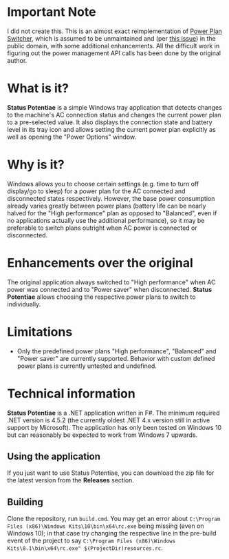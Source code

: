 ﻿# Important Note

I did not create this. This is an almost exact reimplementation of [Power Plan Switcher](https://github.com/andy722/power-plan-switcher), which is assumed to be unmaintained and (per [this issue](https://github.com/andy722/power-plan-switcher/issues/1)) in the public domain, with some additional enhancements. All the difficult work in figuring out the power management API calls has been done by the original author.

# What is it?

**Status Potentiae** is a simple Windows tray application that detects changes to the machine's AC connection status and changes the current power plan to a pre-selected value. It also displays the connection state and battery level in its tray icon and allows setting the current power plan explicitly as well as opening the "Power Options" window.

# Why is it?

Windows allows you to choose certain settings (e.g. time to turn off display/go to sleep) for a power plan for the AC connected and disconnected states respectively. However, the base power consumption already varies greatly between power plans (battery life can be nearly halved for the "High performance" plan as opposed to "Balanced", even if no applications actually use the additional performance), so it may be preferable to switch plans outright when AC power is connected or disconnected.

# Enhancements over the original

The original application always switched to "High performance" when AC power was connected and to "Power saver" when disconnected. **Status Potentiae** allows choosing the respective power plans to switch to individually.

# Limitations

- Only the predefined power plans "High performance", "Balanced" and "Power saver" are currently supported. Behavior with custom defined power plans is currently untested and undefined.

# Technical information

**Status Potentiae** is a .NET application written in F#. The minimum required .NET version is 4.5.2 (the currently oldest .NET 4.x version still in active support by Microsoft). The application has only been tested on Windows 10 but can reasonably be expected to work from Windows 7 upwards.

## Using the application

If you just want to use Status Potentiae, you can download the zip file for the latest version from the **Releases** section.

## Building

Clone the repository, run `build.cmd`. You may get an error about `C:\Program Files (x86)\Windows Kits\10\bin\x64\rc.exe` being missing (even on Windows 10); in that case try changing the respective line in the pre-build event of the project to say `C:\Program Files (x86)\Windows Kits\8.1\bin\x64\rc.exe" $(ProjectDir)resources.rc`.